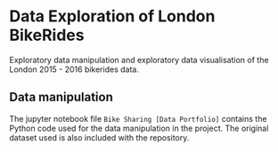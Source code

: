 # Data Exploration of London BikeRides
Exploratory data manipulation and exploratory data visualisation of the London 2015 - 2016 bikerides data.

## Data manipulation
The jupyter notebook file `Bike Sharing [Data Portfolio]` contains the Python code used for the data manipulation in the project. The original dataset used is also included with the repository.

